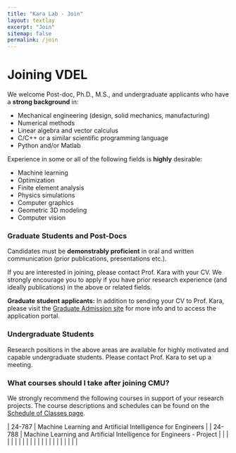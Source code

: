 ```yaml
---
title: "Kara Lab - Join"
layout: textlay
excerpt: "Join"
sitemap: false
permalink: /join
---
```


# Joining VDEL

We welcome Post-doc, Ph.D., M.S., and undergraduate applicants who have a **strong background** in:

* Mechanical engineering (design, solid mechanics, manufacturing)
* Numerical methods
* Linear algebra and vector calculus
* C/C++ or a similar scientific programming language
* Python and/or Matlab


Experience in some or all of the following fields is **highly** desirable:

- Machine learning
- Optimization
- Finite element analysis
- Physics simulations
- Computer graphics
- Geometric 3D modeling
- Computer vision

### Graduate Students and Post-Docs

Candidates must be **demonstrably proficient** in oral and written communication (prior publications, presentations etc.).

If you are interested in joining, please contact Prof. Kara with your CV. We strongly encourage you to apply if you have prior research experience (and ideally publications) in the above or related fields. 

**Graduate student applicants:** In addition to sending your CV to Prof. Kara, please visit the [Graduate Admission site](https://www.meche.engineering.cmu.edu/education/graduate-programs/admission/index.html) for more info and to access the application portal.


### Undergraduate Students

Research positions in the above areas are available for highly motivated and capable undergraduate students. Please contact Prof. Kara to set up a meeting.

### What courses should I take after joining CMU?

We strongly recommend the following courses in support of your research projects. The course descriptions and schedules can be found on the [Schedule of Classes page](https://enr-apps.as.cmu.edu/open/SOC/SOCServlet).

| 24-787 | Machine Learning and Artificial Intelligence for Engineers           |
| 24-788 | Machine Learning and Artificial Intelligence for Engineers - Project |
|        |                                                                      |
|        |                                                                      |
|        |                                                                      |
|        |                                                                      |
|        |                                                                      |
|        |                                                                      |
|        |                                                                      |



<!-- 24787 - Machine Learning and Artificial Intelligence for Engineers
24788 - Machine Learning and Artificial Intelligence for Engineers[Project]
10601/701 - Introduction to Machine Learning /(PhD)
11785 - Introduction to Deep Learning
10703 - Deep Reinforcement Learning and Control
24-785 - Engineering Optimization
10725 - Convex Optimization
16720 - Computer VIsion    (good for deep understanding of convolutional neural network)
24-771 - Linear System (Advanced linear algebra; count towards math requirement)
24-780 - Engineering Computation (C++ / Fundamental coding skill)
15-462/662 - Computer Graphics
15-351/650 - Algorithms and Advanced Data Structures (theory)
24-755 - Finite Element Method in Mechanics I (computational solid mechanics)
24-703 - Numerical Methods in Engineering (fundamentals in numerical calculation) -->









<!-- # Open positions

We are always looking for new group members with passion, talent, and grit!

You will have the chance to work on the grand challenges of condensed matter physics, often at the interface of instrumental design and new physics. You will be involved in determining the important and interesting questions, creating and improving instrumental setups, performing measurements, and making discoveries.

### Current open positions

You find the current job openings here:
[Opening 1]({{ site.baseurl }}/downloads/GeneralPostdoc_2019_v01.pdf),
[Opening 2]({{ site.baseurl }}/downloads/PPMS_PhD_2019_v01.pdf).

It might be interesting to look at some past job advertisements. While the projects keep changing, the themes are still roughly the same. You can download them [here]({{ site.baseurl }}/downloads/PD.pdf), [here]({{ site.baseurl }}/downloads/PHD1.pdf), or [here]({{ site.baseurl }}/downloads/PHD2.pdf).

### Applications for PhD and Postdoc positions
If you are interested in working with us as a PhD student or postdoc, please send me an [email](mailto:milan.allan@gmail.com). State briefly why you are interested and attach a CV, including information about the grades you had as an undergraduate. No need for a separate cover letter or certificates. **Important**: please insert _"Application PhD"_ or _"Application Postdoc"_ in the subject line. If you are applying to a specific advertisement, note this in your email.

There are  postdoc scholarship available.  I'd be happy to support you after you apply to our group. Take a look at the [veni fellowship](http://www.nwo.nl/en/funding/our-funding-instruments/nwo/innovational-research-incentives-scheme/veni/index.html) or the [Marie Curie fellowship](http://ec.europa.eu/research/mariecurieactions/about-msca/actions/if/index_en.htm).

### Master projects for Leiden University students
If you are a Master student at Leiden University looking for a Master project, contact me (or any group member) per email or stop by my office.

### Bsc / Master students from elsewhere
If you are interested in pursuing a Master degree at Leiden University, see [mastersinleiden.nl](http://www.mastersinleiden.nl/programmes/physics/en/introduction). Sometimes, we take master students or summer interns if we get exceptional applicants (this usually means very good grades and a personal recommendation).


<figure>
<img src="{{ site.url }}{{ site.baseurl }}/images/picpic/Gallery/DSC_0696.jpg" width="95%">
</figure> -->
